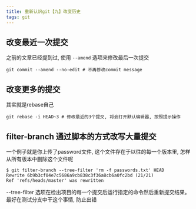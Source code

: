 ```yaml
---
title: 重新认识git【九】改变历史
tags: git
---
```

## 改变最近一次提交
之前的文章已经提到过, 使用 `--amend` 选项来修改最后一次提交
```
git commit --amend --no-edit # 不再修改commit message
```

## 改变更多的提交
其实就是rebase自己
```
git rebase -i HEAD~3 # 修改最近的3个提交, 将会打开默认编辑器, 按照提示操作
```

## filter-branch 通过脚本的方式改写大量提交
一个例子就是你上传了password文件, 这个文件存在于以往的每一个版本里, 怎样从所有版本中删除这个文件呢
```
$ git filter-branch --tree-filter 'rm -f passwords.txt' HEAD
Rewrite 6b9b3cf04e7c5686a9cb838c3f36a8cb6a0fc2bd (21/21)
Ref 'refs/heads/master' was rewritten
```
--tree-filter 选项在检出项目的每一个提交后运行指定的命令然后重新提交结果。最好在测试分支中干这个事情, 防止出错
